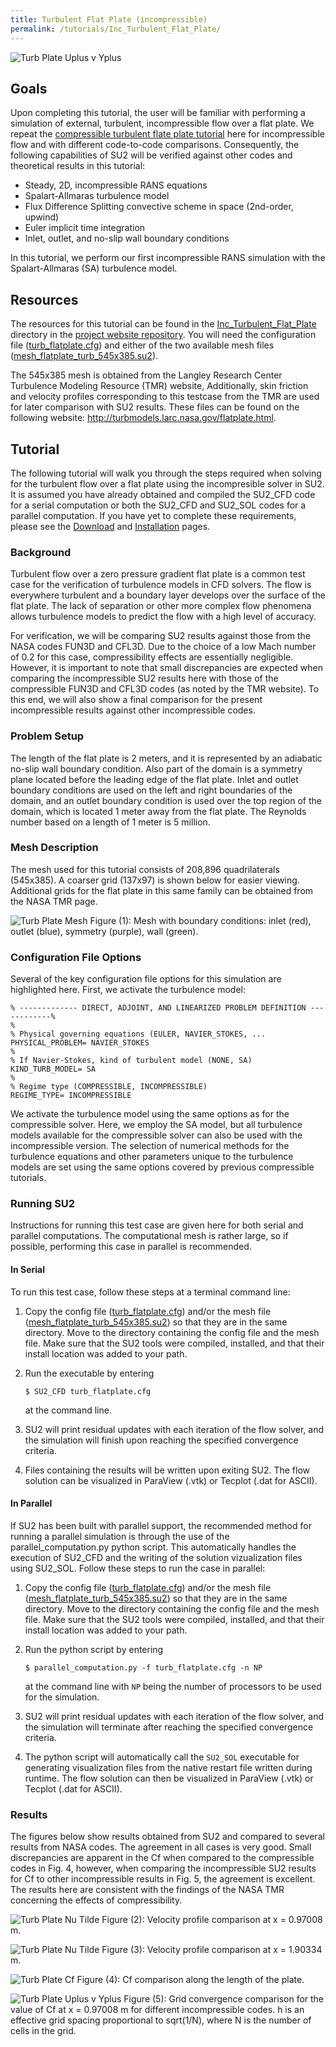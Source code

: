 ```yaml
---
title: Turbulent Flat Plate (incompressible)
permalink: /tutorials/Inc_Turbulent_Flat_Plate/
---
```


![Turb Plate Uplus v Yplus](../../Inc_Turbulent_Flat_Plate/images/turb_plate_v_x1p9.png)

## Goals

Upon completing this tutorial, the user will be familiar with performing a simulation of external, turbulent, incompressible flow over a flat plate. We repeat the [compressible turbulent flate plate tutorial](/tutorials/Turbulent_Flat_Plate/) here for incompressible flow and with different code-to-code comparisons. Consequently, the following capabilities of SU2 will be verified against other codes and theoretical results in this tutorial:
- Steady, 2D, incompressible RANS equations 
- Spalart-Allmaras turbulence model
- Flux Difference Splitting convective scheme in space (2nd-order, upwind)
- Euler implicit time integration
- Inlet, outlet, and no-slip wall boundary conditions

In this tutorial, we perform our first incompressible RANS simulation with the Spalart-Allmaras (SA) turbulence model.

## Resources

The resources for this tutorial can be found in the [Inc_Turbulent_Flat_Plate](https://github.com/su2code/su2code.github.io/tree/master/Inc_Turbulent_Flat_Plate) directory in the [project website repository](https://github.com/su2code/su2code.github.io). You will need the configuration file ([turb_flatplate.cfg](../../Inc_Turbulent_Flat_Plate/turb_flatplate.cfg)) and either of the two available mesh files ([mesh_flatplate_turb_545x385.su2](../../Inc_Turbulent_Flat_Plate/mesh_flatplate_turb_545x385.su2)). 

 The 545x385 mesh is obtained from the Langley Research Center Turbulence Modeling Resource (TMR) website, Additionally, skin friction and velocity profiles corresponding to this testcase from the TMR are used for later comparison with SU2 results. These files can be found on the following website: http://turbmodels.larc.nasa.gov/flatplate.html.

## Tutorial

The following tutorial will walk you through the steps required when solving for the turbulent flow over a flat plate using the incompresible solver in SU2. It is assumed you have already obtained and compiled the SU2_CFD code for a serial computation or both the SU2_CFD and SU2_SOL codes for a parallel computation. If you have yet to complete these requirements, please see the [Download](/docs/Download/) and [Installation](/docs/Installation/) pages.

### Background

Turbulent flow over a zero pressure gradient flat plate is a common test case for the verification of turbulence models in CFD solvers. The flow is everywhere turbulent and a boundary layer develops over the surface of the flat plate. The lack of separation or other more complex flow phenomena allows turbulence models to predict the flow with a high level of accuracy.

For verification, we will be comparing SU2 results against those from the NASA codes FUN3D and CFL3D. Due to the choice of a low Mach number of 0.2 for this case, compressibility effects are essentially negligible. However, it is important to note that small discrepancies are expected when comparing the incompressible SU2 results here with those of the compressible FUN3D and CFL3D codes (as noted by the TMR website). To this end, we will also show a final comparison for the present incompressible results against other incompressible codes.  

### Problem Setup

The length of the flat plate is 2 meters, and it is represented by an adiabatic no-slip wall boundary condition. Also part of the domain is a symmetry plane located before the leading edge of the flat plate. Inlet and outlet boundary conditions are used on the left and right boundaries of the domain, and an outlet boundary condition is used over the top region of the domain, which is located 1 meter away from the flat plate. The Reynolds number based on a length of 1 meter is 5 million. 

### Mesh Description

The mesh used for this tutorial consists of 208,896 quadrilaterals (545x385). A coarser grid (137x97) is shown below for easier viewing. Additional grids for the flat plate in this same family can be obtained from the NASA TMR page.

![Turb Plate Mesh](../../Inc_Turbulent_Flat_Plate/images/turb_plate_mesh_bcs.png)
Figure (1): Mesh with boundary conditions: inlet (red), outlet (blue), symmetry (purple), wall (green).

### Configuration File Options

Several of the key configuration file options for this simulation are highlighted here. First, we activate the turbulence model:

```
% ------------- DIRECT, ADJOINT, AND LINEARIZED PROBLEM DEFINITION ------------%
%
% Physical governing equations (EULER, NAVIER_STOKES, ...
PHYSICAL_PROBLEM= NAVIER_STOKES
%
% If Navier-Stokes, kind of turbulent model (NONE, SA)
KIND_TURB_MODEL= SA
%
% Regime type (COMPRESSIBLE, INCOMPRESSIBLE)
REGIME_TYPE= INCOMPRESSIBLE
```

We activate the turbulence model using the same options as for the compressible solver. Here, we employ the SA model, but all turbulence models available for the compressible solver can also be used with the incompressible version. The selection of numerical methods for the turbulence equations and other parameters unique to the turbulence models are set using the same options covered by previous compressible tutorials.


### Running SU2

Instructions for running this test case are given here for both serial and parallel computations. The computational mesh is rather large, so if possible, performing this case in parallel is recommended.

#### In Serial

To run this test case, follow these steps at a terminal command line:
 1. Copy the config file ([turb_flatplate.cfg](../../Inc_Turbulent_Flat_Plate/turb_flatplate.cfg)) and/or the mesh file ([mesh_flatplate_turb_545x385.su2](../../Inc_Turbulent_Flat_Plate/mesh_flatplate_turb_545x385.su2)) so that they are in the same directory. Move to the directory containing the config file and the mesh file. Make sure that the SU2 tools were compiled, installed, and that their install location was added to your path.
 2. Run the executable by entering 
 
     ```
     $ SU2_CFD turb_flatplate.cfg
     ```
     
     at the command line.
 3. SU2 will print residual updates with each iteration of the flow solver, and the simulation will finish upon reaching the specified convergence criteria.
 4. Files containing the results will be written upon exiting SU2. The flow solution can be visualized in ParaView (.vtk) or Tecplot (.dat for ASCII).

 #### In Parallel

If SU2 has been built with parallel support, the recommended method for running a parallel simulation is through the use of the parallel_computation.py python script. This automatically handles the execution of SU2_CFD and the writing of the solution vizualization files using SU2_SOL. Follow these steps to run the case in parallel:
1. Copy the config file ([turb_flatplate.cfg](../../Inc_Turbulent_Flat_Plate/turb_flatplate.cfg)) and/or the mesh file ([mesh_flatplate_turb_545x385.su2](../../Inc_Turbulent_Flat_Plate/mesh_flatplate_turb_545x385.su2)) so that they are in the same directory. Move to the directory containing the config file and the mesh file. Make sure that the SU2 tools were compiled, installed, and that their install location was added to your path.
 2. Run the python script by entering 
 
    ```
    $ parallel_computation.py -f turb_flatplate.cfg -n NP
    ```
     
    at the command line with `NP` being the number of processors to be used for the simulation.
 3. SU2 will print residual updates with each iteration of the flow solver, and the simulation will terminate after reaching the specified convergence criteria.
 4. The python script will automatically call the `SU2_SOL` executable for generating visualization files from the native restart file written during runtime. The flow solution can then be visualized in ParaView (.vtk) or Tecplot (.dat for ASCII).

### Results

The figures below show results obtained from SU2 and compared to several results from NASA codes. The agreement in all cases is very good. Small discrepancies are apparent in the Cf when compared to the compressible codes in Fig. 4, however, when comparing the incompressible SU2 results for Cf to other incompressible results in Fig. 5, the agreement is excellent. The results here are consistent with the findings of the NASA TMR concerning the effects of compressibility.

![Turb Plate Nu Tilde](../../Inc_Turbulent_Flat_Plate/images/turb_plate_v_x0p97.png)
Figure (2): Velocity profile comparison at x = 0.97008 m.

![Turb Plate Nu Tilde](../../Inc_Turbulent_Flat_Plate/images/turb_plate_v_x1p9.png)
Figure (3): Velocity profile comparison at x = 1.90334 m.

![Turb Plate Cf](../../Inc_Turbulent_Flat_Plate/images/turb_plate_cf.png)
Figure (4): Cf comparison along the length of the plate.

![Turb Plate Uplus v Yplus](../../Inc_Turbulent_Flat_Plate/images/turb_plate_cf_gridconv.png)
Figure (5): Grid convergence comparison for the value of Cf at x = 0.97008 m for different incompressible codes. h is an effective grid spacing proportional to sqrt(1/N), where N is the number of cells in the grid.
